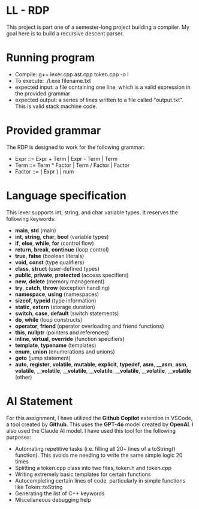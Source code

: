 # LL - RDP
This project is part one of a semester-long project building a compiler. My goal here is to build a recursive descent parser. 

# Running program
- Compile: g++ lexer.cpp ast.cpp token.cpp -o l
- To execute: ./l.exe filename.txt
- expected input: a file containing one line, which is a valid expression in the provided grammar
- expected output: a series of lines written to a file called "output.txt". This is valid stack machine code. 

# Provided grammar
The RDP is designed to work for the following grammar:
- Expr ::= Expr + Term | Expr - Term | Term
- Term ::= Term * Factor | Term / Factor | Factor
- Factor ::= ( Expr ) | num

# Language specification
This lexer supports int, string, and char variable types. It reserves the following keywords:
- **main**, **std** (main)
- **int**, **string**, **char**, **bool** (variable types)
- **if**, **else**, **while**, **for** (control flow)
- **return**, **break**, **continue** (loop control)
- **true**, **false** (boolean literals)
- **void**, **const** (type qualifiers)
- **class**, **struct** (user-defined types)
- **public**, **private**, **protected** (access specifiers)
- **new**, **delete** (memory management)
- **try**, **catch**, **throw** (exception handling)
- **namespace**, **using** (namespaces)
- **sizeof**, **typeid** (type information)
- **static**, **extern** (storage duration)
- **switch**, **case**, **default** (switch statements)
- **do**, **while** (loop constructs)
- **operator**, **friend** (operator overloading and friend functions)
- **this**, **nullptr** (pointers and references)
- **inline**, **virtual**, **override** (function specifiers)
- **template**, **typename** (templates)
- **enum**, **union** (enumerations and unions)
- **goto** (jump statement)
- **auto**, **register**, **volatile**, **mutable**, **explicit**, **typedef**, **asm**, **__asm**, **__asm__**, **__volatile__**, **__volatile**, **__volatile**, **__volatile**, **__volatile**, **__volatile**, **__volatile** (other)

# AI Statement
For this assignment, I have utilized the **Github Copilot** extention in VSCode, a tool created by **Github**. This uses the **GPT-4o** model created by **OpenAI**. I also used the Claude AI model. I have used this tool for the following purposes:
- Automating repetitive tasks (i.e. filling all 20+ lines of a toString() function). This avoids me needing to write the same simple logic 20 times
- Splitting a token.cpp class into two files, token.h and token.cpp
- Writing extremely basic templates for certain functions
- Autocompleting certain lines of code, particularly in simple functions like Token::toString
- Generating the list of C++ keywords
- Miscellaneous debugging help